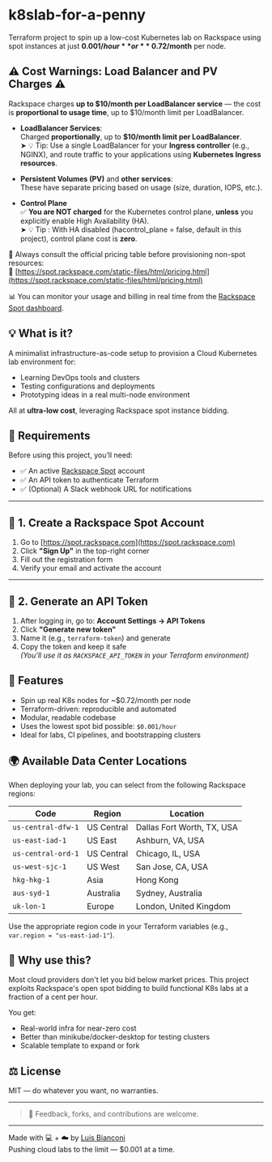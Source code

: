 # k8slab-for-a-penny

Terraform project to spin up a low-cost Kubernetes lab on Rackspace using spot instances at just **$0.001/hour** or **~$0.72/month** per node.

## ⚠️ Cost Warnings: Load Balancer and PV Charges ⚠️

Rackspace charges **up to $10/month per LoadBalancer service** — the cost is **proportional to usage time**, up to $10/month limit per LoadBalancer.

- **LoadBalancer Services**:  
  Charged **proportionally**, up to **$10/month limit per LoadBalancer**.  
➤ 💡 Tip: Use a single LoadBalancer for your **Ingress controller** (e.g., NGINX), and route traffic to your applications using **Kubernetes Ingress resources**.

- **Persistent Volumes (PV)** and **other services**:  
  These have separate pricing based on usage (size, duration, IOPS, etc.).

- **Control Plane**  
  ✅ **You are NOT charged** for the Kubernetes control plane, **unless** you explicitly enable High Availability (HA).  
  ➤ 💡 Tip : With HA disabled (hacontrol_plane = false, default in this project), control plane cost is **zero**.

📌 Always consult the official pricing table before provisioning non-spot resources:  
🔗 [https://spot.rackspace.com/static-files/html/pricing.html](https://spot.rackspace.com/static-files/html/pricing.html)

📊 You can monitor your usage and billing in real time from the [Rackspace Spot dashboard](https://spot.rackspace.com).

## 💡 What is it?

A minimalist infrastructure-as-code setup to provision a Cloud Kubernetes lab environment for:
- Learning DevOps tools and clusters
- Testing configurations and deployments
- Prototyping ideas in a real multi-node environment

All at **ultra-low cost**, leveraging Rackspace spot instance bidding.

## 🧰 Requirements

Before using this project, you’ll need:

- ✅ An active [Rackspace Spot](https://spot.rackspace.com/) account  
- ✅ An API token to authenticate Terraform  
- ✅ (Optional) A Slack webhook URL for notifications

---

## 🔐 1. Create a Rackspace Spot Account

1. Go to [https://spot.rackspace.com](https://spot.rackspace.com)
2. Click **"Sign Up"** in the top-right corner
3. Fill out the registration form
4. Verify your email and activate the account

---

## 🔑 2. Generate an API Token

1. After logging in, go to: **Account Settings → API Tokens**
2. Click **"Generate new token"**
3. Name it (e.g., `terraform-token`) and generate
4. Copy the token and keep it safe  
   *(You'll use it as `RACKSPACE_API_TOKEN` in your Terraform environment)*

## 🚀 Features

- Spin up real K8s nodes for ~$0.72/month per node
- Terraform-driven: reproducible and automated
- Modular, readable codebase
- Uses the lowest spot bid possible: `$0.001/hour`
- Ideal for labs, CI pipelines, and bootstrapping clusters

## 🌍 Available Data Center Locations

When deploying your lab, you can select from the following Rackspace regions:

| Code             | Region       | Location                    |
|------------------|--------------|-----------------------------|
| `us-central-dfw-1` | US Central   | Dallas Fort Worth, TX, USA  |
| `us-east-iad-1`    | US East      | Ashburn, VA, USA            |
| `us-central-ord-1` | US Central   | Chicago, IL, USA            |
| `us-west-sjc-1`    | US West      | San Jose, CA, USA           |
| `hkg-hkg-1`        | Asia         | Hong Kong                   |
| `aus-syd-1`        | Australia    | Sydney, Australia           |
| `uk-lon-1`         | Europe       | London, United Kingdom      |

Use the appropriate region code in your Terraform variables (e.g., `var.region = "us-east-iad-1"`).

## 🧠 Why use this?

Most cloud providers don't let you bid below market prices. This project exploits Rackspace's open spot bidding to build functional K8s labs at a fraction of a cent per hour.

You get:
- Real-world infra for near-zero cost
- Better than minikube/docker-desktop for testing clusters
- Scalable template to expand or fork

## ⚖️ License

MIT — do whatever you want, no warranties.

---
> 💬 Feedback, forks, and contributions are welcome.
---

Made with 💻 + ☁️ by [Luis Bianconi](https://github.com/luisbianconi)  
Pushing cloud labs to the limit — $0.001 at a time.